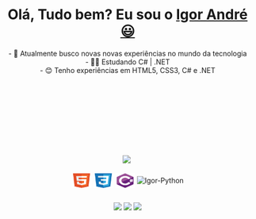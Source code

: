 <h1 align="center">
    Olá, Tudo bem? Eu sou o 
    <a href="https://www.linkedin.com/in/igor-andr%C3%A9-08257622b/">Igor André 😃️</a>
  </h1>
  
  <p align="center">
    - 🔭 Atualmente busco novas novas experiências no mundo da tecnologia <br>
    - 🧑‍💻 Estudando C# | .NET <br>
    - 😊 Tenho experiências em HTML5, CSS3, C# e .NET
  </p>
 
<div align="center">
<img height="165em" src="https://github-readme-stats.vercel.app/api?username=imigoor&show_icons=true&theme=transparent">
<img height="165 src="https://github-readme-stats.vercel.app/api/top-langs/?username=imigoor&hide_progress=true&theme=transparent"</img>
</div>
       
<div align="center" style="display: inline_block"><br>
  <img align="center" alt="Igor-HTML" height="30" width="40" src="https://raw.githubusercontent.com/devicons/devicon/master/icons/html5/html5-original.svg">
  <img align="center" alt="Igor-CSS" height="30" width="40" src="https://raw.githubusercontent.com/devicons/devicon/master/icons/css3/css3-original.svg">
  <img align="center" alt="Igor-Csharp" height="30" width="40" src="https://raw.githubusercontent.com/devicons/devicon/master/icons/csharp/csharp-original.svg"> 
  <img align="center" alt="Igor-Python" height="30" width="40" src="https://icongr.am/devicon/dot-net-original.svg?size=148&color=fafafa"> 
</div>

##

<div align="center"> 
  <a href="https://www.instagram.com/guigm_/" target="_blank"><img src="https://img.shields.io/badge/-Instagram-%23E4405F?style=for-the-badge&logo=instagram&logoColor=white" target="_blank"></a>
  <a href = "mailto:imigorgm@gmail.com"><img src="https://img.shields.io/badge/-Gmail-%23333?style=for-the-badge&logo=gmail&logoColor=white" target="_blank"></a>
  <a href="https://www.linkedin.com/in/igor-andr%C3%A9-08257622b/" target="_blank"><img src="https://img.shields.io/badge/-LinkedIn-%230077B5?style=for-the-badge&logo=linkedin&logoColor=white" target="_blank"></a> 
  
</div>
